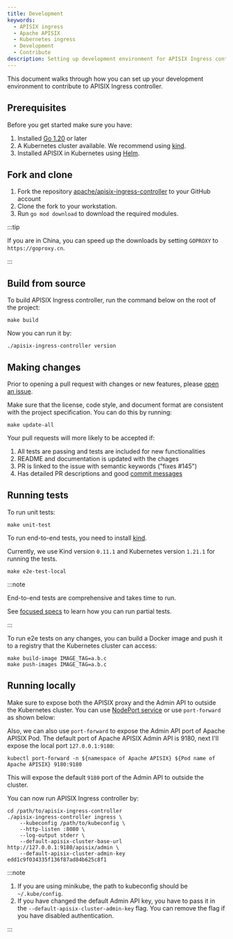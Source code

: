 ```yaml
---
title: Development
keywords:
  - APISIX ingress
  - Apache APISIX
  - Kubernetes ingress
  - Development
  - Contribute
description: Setting up development environment for APISIX Ingress controller.
---
```

<!--
#
# Licensed to the Apache Software Foundation (ASF) under one or more
# contributor license agreements.  See the NOTICE file distributed with
# this work for additional information regarding copyright ownership.
# The ASF licenses this file to You under the Apache License, Version 2.0
# (the "License"); you may not use this file except in compliance with
# the License.  You may obtain a copy of the License at
#
#     http://www.apache.org/licenses/LICENSE-2.0
#
# Unless required by applicable law or agreed to in writing, software
# distributed under the License is distributed on an "AS IS" BASIS,
# WITHOUT WARRANTIES OR CONDITIONS OF ANY KIND, either express or implied.
# See the License for the specific language governing permissions and
# limitations under the License.
#
-->

This document walks through how you can set up your development environment to contribute to APISIX Ingress controller.

## Prerequisites

Before you get started make sure you have:

1. Installed [Go 1.20](https://golang.org/dl/) or later
2. A Kubernetes cluster available. We recommend using [kind](https://kind.sigs.k8s.io/).
3. Installed APISIX in Kubernetes using [Helm](https://github.com/apache/apisix-helm-chart).

## Fork and clone

1. Fork the repository [apache/apisix-ingress-controller](https://github.com/apache/apisix-ingress-controller) to your GitHub account
2. Clone the fork to your workstation.
3. Run `go mod download` to download the required modules.

:::tip

If you are in China, you can speed up the downloads by setting `GOPROXY` to `https://goproxy.cn`.

:::

## Build from source

To build APISIX Ingress controller, run the command below on the root of the project:

```shell
make build
```

Now you can run it by:

```shell
./apisix-ingress-controller version
```

## Making changes

Prior to opening a pull request with changes or new features, please [open an issue](https://github.com/apache/apisix-ingress-controller/issues).

Make sure that the license, code style, and document format are consistent with the project specification. You can do this by running:

```shell
make update-all
```

Your pull requests will more likely to be accepted if:

1. All tests are passing and tests are included for new functionalities
2. README and documentation is updated with the chages
3. PR is linked to the issue with semantic keywords ("fixes #145")
4. Has detailed PR descriptions and good [commit messages](http://tbaggery.com/2008/04/19/a-note-about-git-commit-messages.html)

## Running tests

To run unit tests:

```shell
make unit-test
```

To run end-to-end tests, you need to install [kind](https://kind.sigs.k8s.io/).

Currently, we use Kind version `0.11.1` and Kubernetes version `1.21.1` for running the tests.

```shell
make e2e-test-local
```

:::note

End-to-end tests are comprehensive and takes time to run.

See [focused specs](https://onsi.github.io/ginkgo/#focused-specs) to learn how you can run partial tests.

:::

To run e2e tests on any changes, you can build a Docker image and push it to a registry that the Kubernetes cluster can access:

```shell
make build-image IMAGE_TAG=a.b.c
make push-images IMAGE_TAG=a.b.c
```

## Running locally

Make sure to expose both the APISIX proxy and the Admin API to outside the Kubernetes cluster. You can use [NodePort service](https://kubernetes.io/docs/concepts/services-networking/service/#nodeport) or use `port-forward` as shown below:

Also, we can also use `port-forward` to expose the Admin API port of Apache APISIX Pod. The default port of Apache APISIX Admin API is 9180, next I'll expose the local port `127.0.0.1:9180`:

```shell
kubectl port-forward -n ${namespace of Apache APISIX} ${Pod name of Apache APISIX} 9180:9180
```

This will expose the default `9180` port of the Admin API to outside the cluster.

You can now run APISIX Ingress controller by:

```shell
cd /path/to/apisix-ingress-controller
./apisix-ingress-controller ingress \
    --kubeconfig /path/to/kubeconfig \
    --http-listen :8080 \
    --log-output stderr \
    --default-apisix-cluster-base-url http://127.0.0.1:9180/apisix/admin \
    --default-apisix-cluster-admin-key edd1c9f034335f136f87ad84b625c8f1
```

:::note

1. If you are using minikube, the path to kubeconfig should be `~/.kube/config`.
2. If you have changed the default Admin API key, you have to pass it in the `--default-apisix-cluster-admin-key` flag. You can remove the flag if you have disabled authentication.

:::
